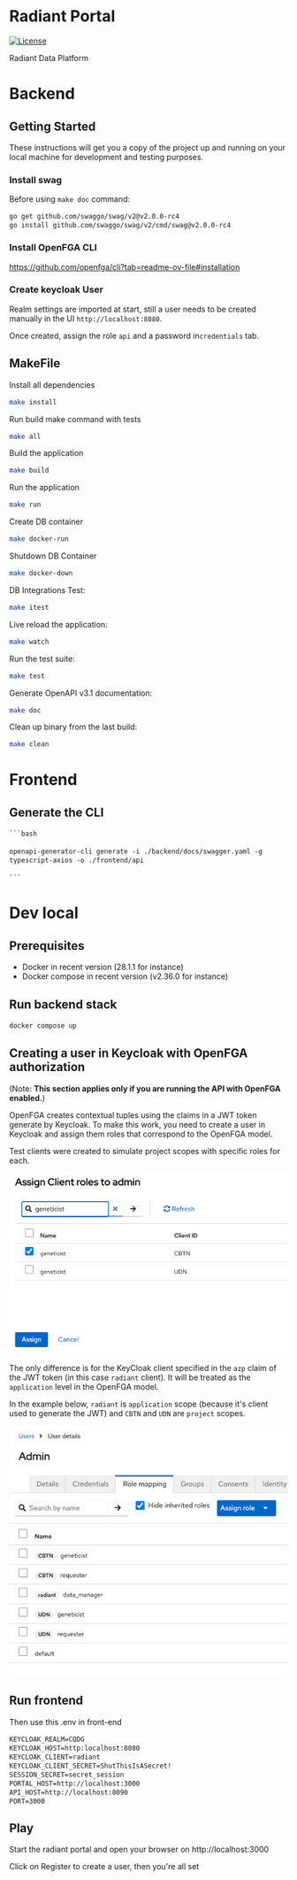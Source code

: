 # Radiant Portal

[![License](https://img.shields.io/badge/License-Apache%202.0-blue.svg)](https://opensource.org/license/apache-2-0)

Radiant Data Platform 

# Backend

## Getting Started

These instructions will get you a copy of the project up and running on your local machine for development and testing purposes.

### Install swag
Before using `make doc` command:

```
go get github.com/swaggo/swag/v2@v2.0.0-rc4
go install github.com/swaggo/swag/v2/cmd/swag@v2.0.0-rc4
```

### Install OpenFGA CLI

https://github.com/openfga/cli?tab=readme-ov-file#installation

### Create keycloak User

Realm settings are imported at start, still a user needs to be created manually in the UI `http://localhost:8080`.

Once created, assign the role `api` and a password in`credentials` tab.

## MakeFile

Install all dependencies
```bash
make install
```

Run build make command with tests
```bash
make all
```

Build the application
```bash
make build
```

Run the application
```bash
make run
```
Create DB container
```bash
make docker-run
```

Shutdown DB Container
```bash
make docker-down
```

DB Integrations Test:
```bash
make itest
```

Live reload the application:
```bash
make watch
```

Run the test suite:
```bash
make test
```

Generate OpenAPI v3.1 documentation:
```bash
make doc
```

Clean up binary from the last build:
```bash
make clean
```
# Frontend

## Generate the CLI
    
    ```bash 

    openapi-generator-cli generate -i ./backend/docs/swagger.yaml -g typescript-axios -o ./frontend/api

    ```

# Dev local

## Prerequisites

- Docker in recent version (28.1.1 for instance)
- Docker compose in recent version (v2.36.0 for instance)

## Run backend stack

```bash
docker compose up
```

## Creating a user in Keycloak with OpenFGA authorization

(Note: **This section applies only if you are running the API with OpenFGA enabled.**)

OpenFGA creates contextual tuples using the claims in a JWT token generate by Keycloak.
To make this work, you need to create a user in Keycloak and assign them roles that correspond to the OpenFGA model.

Test clients were created to simulate project scopes with specific roles for each.

![keycloak_client_roles.png](assets/keycloak_client_roles.png)

The only difference is for the KeyCloak client specified in the `azp` claim of the JWT token (in this case `radiant` client).
It will be treated as the `application` level in the OpenFGA model.

In the example below, `radiant` is `application` scope (because it's client used to generate the JWT) and `CBTN` and `UDN` are `project` scopes.

![keycloak_role_scopes.png](assets/keycloak_role_scopes.png)

## Run frontend

Then use this .env in front-end
```
KEYCLOAK_REALM=CQDG
KEYCLOAK_HOST=http:localhost:8080
KEYCLOAK_CLIENT=radiant
KEYCLOAK_CLIENT_SECRET=ShutThisIsASecret!
SESSION_SECRET=secret_session
PORTAL_HOST=http://localhost:3000
API_HOST=http://localhost:8090
PORT=3000
```

## Play 

Start the radiant portal and open your browser on http://localhost:3000

Click on Register to create a user, then you're all set